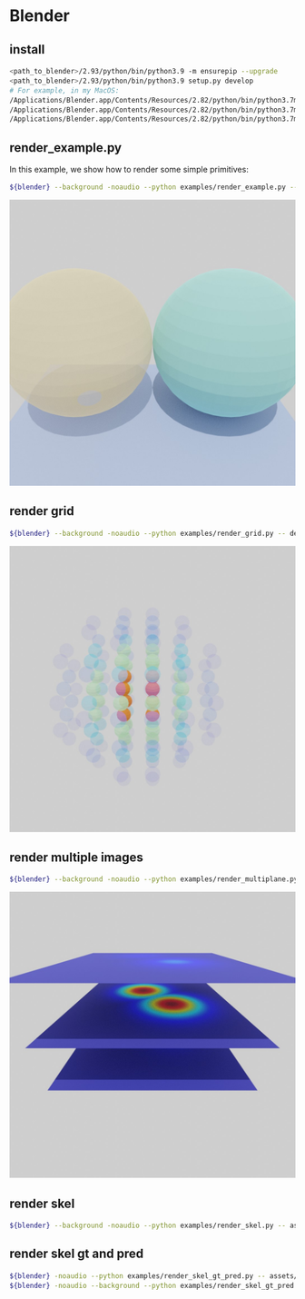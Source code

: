 # Blender

## install

```bash
<path_to_blender>/2.93/python/bin/python3.9 -m ensurepip --upgrade
<path_to_blender>/2.93/python/bin/python3.9 setup.py develop
# For example, in my MacOS:
/Applications/Blender.app/Contents/Resources/2.82/python/bin/python3.7m -m ensurepip --upgrade
/Applications/Blender.app/Contents/Resources/2.82/python/bin/python3.7m setup.py develop
/Applications/Blender.app/Contents/Resources/2.82/python/bin/python3.7m install PyYaml ipdb
```

## render_example.py

In this example, we show how to render some simple primitives:

```bash
${blender} --background -noaudio --python examples/render_example.py -- xxx --out output/render_example.jpg --out_blend output/render_example.blend
```

![](output/render_example.jpg)

## render grid

```bash
${blender} --background -noaudio --python examples/render_grid.py -- debug --out output/render_grid.jpg --out_blend output/render_grid.blend
```

![](output/render_grid.jpg)

## render multiple images

```bash
${blender} --background -noaudio --python examples/render_multiplane.py -- debug --out output/render_multiplane.jpg --out_blend output/render_multiplane.blend
```

![](output/render_multiplane.jpg)

## render skel

```bash
${blender} --background -noaudio --python examples/render_skel.py -- assets/thuman2-keypoints3d-000000.json --out output/render_skel.jpg --out_blend output/render_skel.blend
```

## render skel gt and pred

```bash
${blender} -noaudio --python examples/render_skel_gt_pred.py -- assets/s04_Hug1_000085.jpg.json
${blender} -noaudio --background --python examples/render_skel_gt_pred.py -- assets/field/s04_Hug\ 1_000070.jpg.json --no_pred --ground --grid assets/field/s04_Hug\ 1_000070_root.txt --out output/render_field.png --format PNG
```
